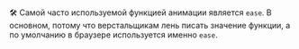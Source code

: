 🛠 Самой часто используемой функцией анимации является `ease`. В основном, потому что верстальщикам лень писать значение функции, а по умолчанию в браузере используется именно `ease`.
